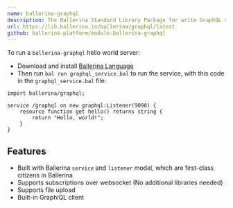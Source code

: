 ```yaml
---
name: ballerina-graphql
description: The Ballerina Standard Library Package for write GraphQL services.
url: https://lib.ballerina.io/ballerina/graphql/latest
github: ballerina-platform/module-ballerina-graphql
---
```


To run a `ballerina-graphql` hello world server:

- Download and install [Ballerina Language](https://ballerina.io/downloads)
- Then run `bal run graphql_service.bal` to run the service, with this code in the `graphql_service.bal` file:

```ballerina
import ballerina/graphql;

service /graphql on new graphql:Listener(9090) {
    resource function get hello() returns string {
        return "Hello, world!";
    }
}
```

## Features

- Built with Ballerina `service` and `listener` model, which are first-class citizens in Ballerina
- Supports subscriptions over websocket (No additional libraries needed)
- Supports file upload
- Built-in GraphiQL client
